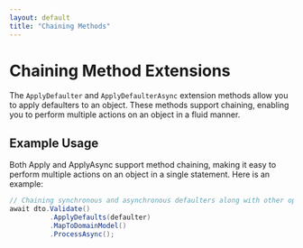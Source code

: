 ```yaml
---
layout: default
title: "Chaining Methods"
---
```


# Chaining Method Extensions

The `ApplyDefaulter` and `ApplyDefaulterAsync` extension methods allow you to apply defaulters to an object. These methods support chaining, enabling you to perform multiple actions on an object in a fluid manner.

## Example Usage
Both Apply and ApplyAsync support method chaining, making it easy to perform multiple actions on an object in a single statement. Here is an example:

```csharp
// Chaining synchronous and asynchronous defaulters along with other operations
await dto.Validate()
          .ApplyDefaults(defaulter)
          .MapToDomainModel()
          .ProcessAsync();
```
